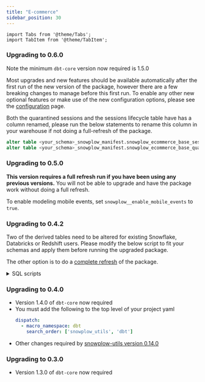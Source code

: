 ```yaml
---
title: "E-commerce"
sidebar_position: 30
---
```

```mdx-code-block
import Tabs from '@theme/Tabs';
import TabItem from '@theme/TabItem';
```

### Upgrading to 0.6.0

Note the minimum `dbt-core` version now required is 1.5.0

Most upgrades and new features should be available automatically after the first run of the new version of the package, however there are a few breaking changes to manage before this first run. To enable any other new optional features or make use of the new configuration options, please see the [configuration](/docs/modeling-your-data/modeling-your-data-with-dbt/dbt-configuration/ecommerce/index.mdx) page.


Both the quarantined sessions and the sessions lifecycle table have has a column renamed, please run the below statements to rename this column in your warehouse if not doing a full-refresh of the package.
```sql
alter table <your_schema>_snowplow_manifest.snowplow_ecommerce_base_sessions_lifecycle_manifest rename column session_id to session_identifier;
alter table <your_schema>_snowplow_manifest.snowplow_ecommerce_base_quarantined_sessions rename column session_id to session_identifier;
```


### Upgrading to 0.5.0

**This version requires a full refresh run if you have been using any previous versions.** You will not be able to upgrade and have the package work without doing a full refresh.

To enable modeling mobile events, set `snowplow__enable_mobile_events` to `true`.

### Upgrading to 0.4.2

Two of the derived tables need to be altered for existing Snowflake, Databricks or Redshift users. Please modify the below script to fit your schemas and apply them before running the upgraded package.

The other option is to do a [complete refresh](/docs/modeling-your-data/modeling-your-data-with-dbt/dbt-operation/full-or-partial-refreshes/index.md#complete-refresh-of-snowplow-package) of the package.

<details>
  <summary>SQL scripts</summary>
<Tabs groupId="warehouse" queryString>
<TabItem value="snowflake" label="snowflake" default>

```sql
alter table (your_schema)_derived.snowplow_ecommerce_cart_interactions alter column cart_total_value type decimal(9,2);
alter table (your_schema)_derived.snowplow_ecommerce_transaction_interactions alter column transaction_revenue type decimal(9,2), transaction_discount_amount type decimal(9,2), transaction_shipping type decimal(9,2), transaction_tax type decimal(9,2);
```

</TabItem>
<TabItem value="databricks" label="databricks">

```sql
create table (your_schema)_derived.snowplow_ecommerce_cart_interactions_new
(
    event_id               STRING,
    page_view_id           STRING,
    domain_sessionid       STRING,
    event_in_session_index INT,
    domain_userid          STRING,
    network_userid         STRING,
    user_id                STRING,
    ecommerce_user_id      STRING,
    derived_tstamp         TIMESTAMP,
    derived_tstamp_date    DATE,
    cart_id                STRING,
    cart_currency          STRING,
    cart_total_value       DECIMAL(9, 2),
    cart_created           BOOLEAN,
    cart_emptied           BOOLEAN,
    cart_transacted        BOOLEAN,
    ecommerce_action_type  STRING
);

insert into (your_schema)_derived.snowplow_ecommerce_cart_interactions_new  select * from (your_schema)_derived.snowplow_ecommerce_cart_interactions;
drop table (your_schema)_derived.snowplow_ecommerce_cart_interactions;
create table (your_schema)_derived.snowplow_ecommerce_cart_interactions select * from (your_schema)_derived.snowplow_ecommerce_cart_interactions_new;
drop table (your_schema)_derived.snowplow_ecommerce_cart_interactions_new;

create table (your_schema)_derived.snowplow_ecommerce_transaction_interactions_new
(
    event_id                    STRING,
    page_view_id                STRING,
    domain_sessionid            STRING,
    event_in_session_index      INT,
    domain_userid               STRING,
    network_userid              STRING,
    user_id                     STRING,
    ecommerce_user_id           STRING,
    derived_tstamp              TIMESTAMP,
    derived_tstamp_date         DATE,
    transaction_id              STRING,
    transaction_currency        STRING,
    transaction_payment_method  STRING,
    transaction_revenue         DECIMAL(9, 2),
    transaction_total_quantity  INT,
    transaction_credit_order    BOOLEAN,
    transaction_discount_amount DECIMAL(9, 2),
    transaction_discount_code   STRING,
    transaction_shipping        DECIMAL(9, 2),
    transaction_tax             DECIMAL(9, 2),
    ecommerce_user_email        STRING,
    ecommerce_user_is_guest     BOOLEAN,
    number_products             BIGINT
);

insert into (your_schema)_derived.snowplow_ecommerce_transaction_interactions_new    select * from (your_schema)_derived.snowplow_ecommerce_transaction_interactions;
drop table (your_schema)_derived.snowplow_ecommerce_transaction_interactions;
create table (your_schema)_derived.snowplow_ecommerce_transaction_interactions select * from (your_schema)_derived.snowplow_ecommerce_transaction_interactions_new ;
drop table (your_schema)_derived.snowplow_ecommerce_transaction_interactions_new;

```

</TabItem>
<TabItem value="redshift" label="redshift" default>

```sql
create table (your_schema)_derived.snowplow_ecommerce_cart_interactions_new
(
    event_id CHAR(36)   ENCODE lzo
    ,page_view_id VARCHAR(4096)   ENCODE lzo
    ,domain_sessionid CHAR(128)   ENCODE lzo
    ,event_in_session_index BIGINT   ENCODE az64
    ,domain_userid VARCHAR(128)   ENCODE lzo
    ,network_userid VARCHAR(128)   ENCODE lzo
    ,user_id VARCHAR(255)   ENCODE lzo
    ,ecommerce_user_id VARCHAR(128)   ENCODE lzo
    ,derived_tstamp TIMESTAMP WITHOUT TIME ZONE   ENCODE az64
    ,derived_tstamp_date DATE   ENCODE az64
    ,cart_id VARCHAR(4096)   ENCODE lzo
    ,cart_currency CHAR(3)   ENCODE lzo
    ,cart_total_value NUMERIC(9,2)   ENCODE az64
    ,cart_created BOOLEAN   ENCODE RAW
    ,cart_emptied BOOLEAN   ENCODE RAW
    ,cart_transacted BOOLEAN   ENCODE RAW
    ,ecommerce_action_type VARCHAR(16)   ENCODE lzo
)

insert into (your_schema)_derived.snowplow_ecommerce_cart_interactions_new  select * from (your_schema)_derived.snowplow_ecommerce_cart_interactions;
drop table (your_schema)_derived.snowplow_ecommerce_cart_interactions;
alter table (your_schema)_derived.snowplow_ecommerce_cart_interactions_new
rename to snowplow_ecommerce_cart_interactions;

create table (your_schema)_derived.snowplow_ecommerce_transaction_interactions_new
(
    event_id CHAR(36)   ENCODE lzo
    ,page_view_id VARCHAR(4096)   ENCODE lzo
    ,domain_sessionid CHAR(128)   ENCODE lzo
    ,event_in_session_index BIGINT   ENCODE az64
    ,domain_userid VARCHAR(128)   ENCODE lzo
    ,network_userid VARCHAR(128)   ENCODE lzo
    ,user_id VARCHAR(255)   ENCODE lzo
    ,ecommerce_user_id VARCHAR(128)   ENCODE lzo
    ,derived_tstamp TIMESTAMP WITHOUT TIME ZONE   ENCODE az64
    ,derived_tstamp_date DATE   ENCODE az64
    ,transaction_id VARCHAR(4096)   ENCODE lzo
    ,transaction_currency CHAR(3)   ENCODE lzo
    ,transaction_payment_method VARCHAR(128)   ENCODE lzo
    ,transaction_revenue NUMERIC(9,2)   ENCODE az64
    ,transaction_total_quantity INTEGER   ENCODE az64
    ,transaction_credit_order BOOLEAN   ENCODE RAW
    ,transaction_discount_amount NUMERIC(9,2)   ENCODE az64
    ,transaction_discount_code VARCHAR(99)   ENCODE lzo
    ,transaction_shipping NUMERIC(9,2)   ENCODE az64
    ,transaction_tax NUMERIC(9,2)   ENCODE az64
    ,ecommerce_user_email VARCHAR(256)   ENCODE lzo
    ,ecommerce_user_is_guest BOOLEAN   ENCODE RAW
    ,number_products BIGINT   ENCODE az64
)

insert into (your_schema)_derived.snowplow_ecommerce_transaction_interactions_new    select * from (your_schema)_derived.snowplow_ecommerce_transaction_interactions;
drop table (your_schema)_derived.snowplow_ecommerce_transaction_interactions;
alter table (your_schema)_derived.snowplow_ecommerce_transaction_interactions_new rename to snowplow_ecommerce_transaction_interactions;
```

</TabItem>
</Tabs>
</details>



### Upgrading to 0.4.0
- Version 1.4.0 of `dbt-core` now required
- You must add the following to the top level of your project yaml
    ```yml title="dbt_project.yml"
    dispatch:
      - macro_namespace: dbt
        search_order: ['snowplow_utils', 'dbt']
    ```
- Other changes required by [snowplow-utils version 0.14.0](/docs/modeling-your-data/modeling-your-data-with-dbt/migration-guides/utils/index.md#upgrading-to-0140)

### Upgrading to 0.3.0
- Version 1.3.0 of `dbt-core` now required
